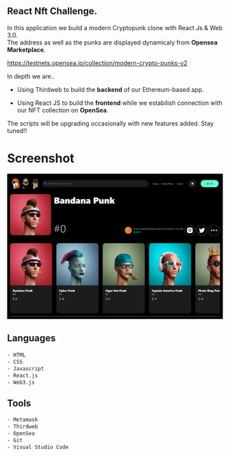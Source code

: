## React Nft Challenge.

In this application we build a modern Cryptopunk clone with React Js & Web 3.0.<br>
The address as well as the punks are displayed dynamicaly from **Opensea Marketplace**.

https://testnets.opensea.io/collection/modern-crypto-punks-v2

In depth we are..

- Using Thirdweb to build the **backend** of our Ethereum-based app.

- Using React JS to build the **frontend** while we estabilish connection with our NFT collection on **OpenSea**.

The scripts will be upgrading occasionally with new features added. Stay tuned!!


# Screenshot

<img src="/src/assets/owner/screencapture-Modern-Crypto-Punks.png" alt="Alt text" title="Optional title">


## Languages
```
- HTML
- CSS
- Javascript
- React.js
- Web3.js
```


## Tools
```
- Metamask
- Thirdweb
- OpenSea
- Git
- Visual Studio Code
```
